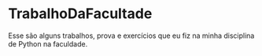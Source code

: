 # TrabalhoDaFacultade
Esse são alguns trabalhos, prova e exercícios que eu fiz na minha disciplina de Python na faculdade.
